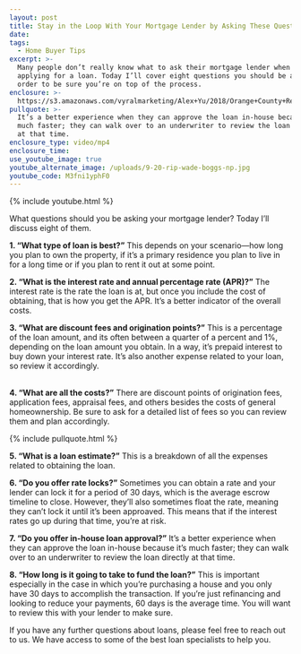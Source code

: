 ```yaml
---
layout: post
title: Stay in the Loop With Your Mortgage Lender by Asking These Questions
date:
tags:
  - Home Buyer Tips
excerpt: >-
  Many people don’t really know what to ask their mortgage lender when they’re
  applying for a loan. Today I’ll cover eight questions you should be asking in
  order to be sure you’re on top of the process.
enclosure: >-
  https://s3.amazonaws.com/vyralmarketing/Alex+Yu/2018/Orange+County+Real+Estate-+Stay+in+the+Loop+With+Your+Mortgage+Lender+by+Asking+These+Questions.mp4
pullquote: >-
  It’s a better experience when they can approve the loan in-house because it’s
  much faster; they can walk over to an underwriter to review the loan directly
  at that time.
enclosure_type: video/mp4
enclosure_time:
use_youtube_image: true
youtube_alternate_image: /uploads/9-20-rip-wade-boggs-np.jpg
youtube_code: M3fni1yphF0
---
```


{% include youtube.html %}

What questions should you be asking your mortgage lender? Today I’ll discuss eight of them.

**1. “What type of loan is best?”** This depends on your scenario—how long you plan to own the property, if it’s a primary residence you plan to live in for a long time or if you plan to rent it out at some point.

**2. “What is the interest rate and annual percentage rate (APR)?”** The interest rate is the rate the loan is at, but once you include the cost of obtaining, that is how you get the APR. It’s a better indicator of the overall costs.

**3. “What are discount fees and origination points?”** This is a percentage of the loan amount, and its often between a quarter of a percent and 1%, depending on the loan amount you obtain. In a way, it’s prepaid interest to buy down your interest rate. It’s also another expense related to your loan, so review it accordingly.

<br>**4. “What are all the costs?”** There are discount points of origination fees, application fees, appraisal fees, and others besides the costs of general homeownership. Be sure to ask for a detailed list of fees so you can review them and plan accordingly.

{% include pullquote.html %}

**5. “What is a loan estimate?”** This is a breakdown of all the expenses related to obtaining the loan.

**6. “Do you offer rate locks?”** Sometimes you can obtain a rate and your lender can lock it for a period of 30 days, which is the average escrow timeline to close. However, they’ll also sometimes float the rate, meaning they can’t lock it until it’s been approaved. This means that if the interest rates go up during that time, you’re at risk.

**7. “Do you offer in-house loan approval?”** It’s a better experience when they can approve the loan in-house because it’s much faster; they can walk over to an underwriter to review the loan directly at that time.

**8. “How long is it going to take to fund the loan?”** This is important especially in the case in which you’re purchasing a house and you only have 30 days to accomplish the transaction. If you’re just refinancing and looking to reduce your payments, 60 days is the average time. You will want to review this with your lender to make sure.

If you have any further questions about loans, please feel free to reach out to us. We have access to some of the best loan specialists to help you.